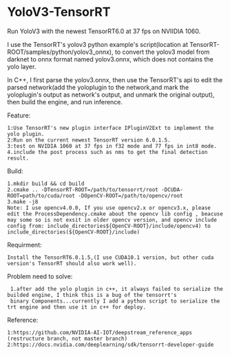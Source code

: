 # YoloV3-TensorRT
Run YoloV3 with the newest TensorRT6.0 at 37 fps on  NVIIDIA 1060.

I use the TensorRT's yolov3 python example's script(location at TensorRT-ROOT/samples/python/yolov3_onnx), to convert the yolov3 model from darknet to onnx format named yolov3.onnx, which does not contains the yolo layer.

In C++, I first parse the yolov3.onnx, then use the TensorRT's api to edit the parsed network(add the yoloplugin to the network,and mark the yoloplugin's output as network's output, and unmark the original output), then build the engine, and run inference.

Feature:

    1:Use TensorRT's new plugin interface IPluginV2Ext to implement the yolo plugin.
    2:Run on the current newest TensorRT version 6.0.1.5.
    3:test on NVIDIA 1060 at 37 fps in f32 mode and 77 fps in int8 mode.
    4.include the post process such as nms to get the final detection result.
    
Build:

    1.mkdir build && cd build
    2.cmake .. -DTensorRT-ROOT=/path/to/tensorrt/root -DCUDA-ROOT=path/to/cuda/root -DOpenCV-ROOT=/path/to/opencv/root
    3.make -j8
    Note: I use opencv4.0.0, If you use opencv2.x or opencv3.x, please edit the ProcessDependency.cmake about the opencv lib config , beacuse may some so is not exsit in older opencv version, and opencv include config from: include_directories${OpenCV-ROOT}/include/opencv4) to include_directories(${OpenCV-ROOT}/include)
Requirment:

    Install the TensorRT6.0.1.5,(I use CUDA10.1 version, but other cuda version's TensorRT should also work well).

Problem need to solve:
   
     1.after add the yolo plugin in c++, it always failed to serialize the builded engine, I think this is a bug of the tensorrt's
     binary Components...currently I add a python script to serialize the trt engine and then use it in c++ for deploy.

Reference:

    1:https://github.com/NVIDIA-AI-IOT/deepstream_reference_apps (restructure branch, not master branch)
    2:https://docs.nvidia.com/deeplearning/sdk/tensorrt-developer-guide
